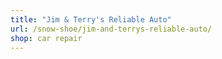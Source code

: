 ```yaml
---
title: "Jim & Terry's Reliable Auto"
url: /snow-shoe/jim-and-terrys-reliable-auto/
shop: car repair
---
```

